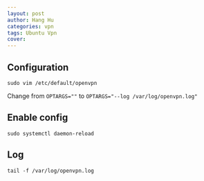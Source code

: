 ```yaml
---
layout: post
author: Hang Hu
categories: vpn
tags: Ubuntu Vpn 
cover: 
---
```


## Configuration

```
sudo vim /etc/default/openvpn
```

Change from `OPTARGS=""` to `OPTARGS="--log /var/log/openvpn.log"`


## Enable config


```
sudo systemctl daemon-reload
```


## Log


```
tail -f /var/log/openvpn.log
```

